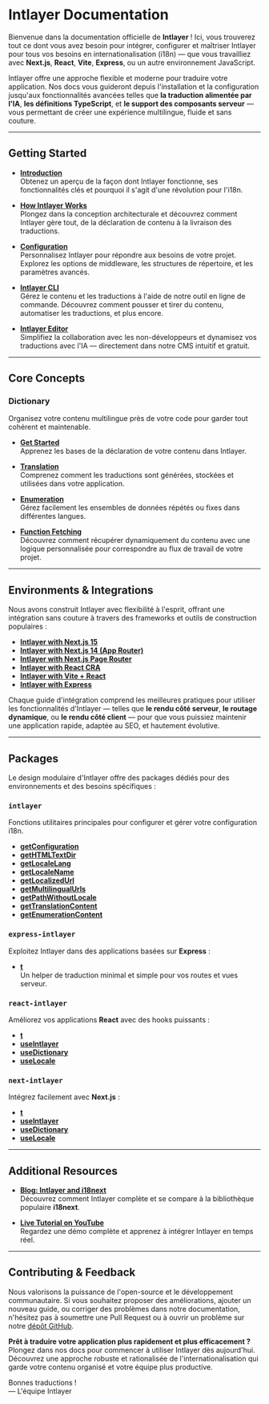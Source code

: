# Intlayer Documentation

Bienvenue dans la documentation officielle de **Intlayer** ! Ici, vous trouverez tout ce dont vous avez besoin pour intégrer, configurer et maîtriser Intlayer pour tous vos besoins en internationalisation (i18n) — que vous travailliez avec **Next.js**, **React**, **Vite**, **Express**, ou un autre environnement JavaScript.

Intlayer offre une approche flexible et moderne pour traduire votre application. Nos docs vous guideront depuis l'installation et la configuration jusqu'aux fonctionnalités avancées telles que **la traduction alimentée par l'IA**, **les définitions TypeScript**, et **le support des composants serveur** — vous permettant de créer une expérience multilingue, fluide et sans couture.

---

## Getting Started

- **[Introduction](https://github.com/aymericzip/intlayer/blob/main/docs/fr/introduction.md)**  
  Obtenez un aperçu de la façon dont Intlayer fonctionne, ses fonctionnalités clés et pourquoi il s'agit d'une révolution pour l'i18n.

- **[How Intlayer Works](https://github.com/aymericzip/intlayer/blob/main/docs/fr/how_works_intlayer.md)**  
  Plongez dans la conception architecturale et découvrez comment Intlayer gère tout, de la déclaration de contenu à la livraison des traductions.

- **[Configuration](https://github.com/aymericzip/intlayer/blob/main/docs/fr/configuration.md)**  
  Personnalisez Intlayer pour répondre aux besoins de votre projet. Explorez les options de middleware, les structures de répertoire, et les paramètres avancés.

- **[Intlayer CLI](https://github.com/aymericzip/intlayer/blob/main/docs/fr/intlayer_cli.md)**  
  Gérez le contenu et les traductions à l'aide de notre outil en ligne de commande. Découvrez comment pousser et tirer du contenu, automatiser les traductions, et plus encore.

- **[Intlayer Editor](https://github.com/aymericzip/intlayer/blob/main/docs/fr/intlayer_editor.md)**  
  Simplifiez la collaboration avec les non-développeurs et dynamisez vos traductions avec l'IA — directement dans notre CMS intuitif et gratuit.

---

## Core Concepts

### Dictionary

Organisez votre contenu multilingue près de votre code pour garder tout cohérent et maintenable.

- **[Get Started](https://github.com/aymericzip/intlayer/blob/main/docs/fr/dictionary/get_started.md)**  
  Apprenez les bases de la déclaration de votre contenu dans Intlayer.

- **[Translation](https://github.com/aymericzip/intlayer/blob/main/docs/fr/dictionary/translation.md)**  
  Comprenez comment les traductions sont générées, stockées et utilisées dans votre application.

- **[Enumeration](https://github.com/aymericzip/intlayer/blob/main/docs/fr/dictionary/enumeration.md)**  
  Gérez facilement les ensembles de données répétés ou fixes dans différentes langues.

- **[Function Fetching](https://github.com/aymericzip/intlayer/blob/main/docs/fr/dictionary/function_fetching.md)**  
  Découvrez comment récupérer dynamiquement du contenu avec une logique personnalisée pour correspondre au flux de travail de votre projet.

---

## Environments & Integrations

Nous avons construit Intlayer avec flexibilité à l'esprit, offrant une intégration sans couture à travers des frameworks et outils de construction populaires :

- **[Intlayer with Next.js 15](https://github.com/aymericzip/intlayer/blob/main/docs/fr/intlayer_with_nextjs_15.md)**
- **[Intlayer with Next.js 14 (App Router)](https://github.com/aymericzip/intlayer/blob/main/docs/fr/intlayer_with_nextjs_14.md)**
- **[Intlayer with Next.js Page Router](https://github.com/aymericzip/intlayer/blob/main/docs/fr/intlayer_with_nextjs_page_router.md)**
- **[Intlayer with React CRA](https://github.com/aymericzip/intlayer/blob/main/docs/fr/intlayer_with_create_react_app.md)**
- **[Intlayer with Vite + React](https://github.com/aymericzip/intlayer/blob/main/docs/fr/intlayer_with_vite+react.md)**
- **[Intlayer with Express](https://github.com/aymericzip/intlayer/blob/main/docs/fr/intlayer_with_express.md)**

Chaque guide d'intégration comprend les meilleures pratiques pour utiliser les fonctionnalités d'Intlayer — telles que **le rendu côté serveur**, **le routage dynamique**, ou **le rendu côté client** — pour que vous puissiez maintenir une application rapide, adaptée au SEO, et hautement évolutive.

---

## Packages

Le design modulaire d'Intlayer offre des packages dédiés pour des environnements et des besoins spécifiques :

### `intlayer`

Fonctions utilitaires principales pour configurer et gérer votre configuration i18n.

- **[getConfiguration](https://github.com/aymericzip/intlayer/blob/main/docs/fr/packages/intlayer/getConfiguration.md)**
- **[getHTMLTextDir](https://github.com/aymericzip/intlayer/blob/main/docs/fr/packages/intlayer/getHTMLTextDir.md)**
- **[getLocaleLang](https://github.com/aymericzip/intlayer/blob/main/docs/fr/packages/intlayer/getLocaleLang.md)**
- **[getLocaleName](https://github.com/aymericzip/intlayer/blob/main/docs/fr/packages/intlayer/getLocaleName.md)**
- **[getLocalizedUrl](https://github.com/aymericzip/intlayer/blob/main/docs/fr/packages/intlayer/getLocalizedUrl.md)**
- **[getMultilingualUrls](https://github.com/aymericzip/intlayer/blob/main/docs/fr/packages/intlayer/getMultilingualUrls.md)**
- **[getPathWithoutLocale](https://github.com/aymericzip/intlayer/blob/main/docs/fr/packages/intlayer/getPathWithoutLocale.md)**
- **[getTranslationContent](https://github.com/aymericzip/intlayer/blob/main/docs/fr/packages/intlayer/getTranslationContent.md)**
- **[getEnumerationContent](https://github.com/aymericzip/intlayer/blob/main/docs/fr/packages/intlayer/getEnumerationContent.md)**

### `express-intlayer`

Exploitez Intlayer dans des applications basées sur **Express** :

- **[t](https://github.com/aymericzip/intlayer/blob/main/docs/fr/packages/express-intlayer/t.md)**  
  Un helper de traduction minimal et simple pour vos routes et vues serveur.

### `react-intlayer`

Améliorez vos applications **React** avec des hooks puissants :

- **[t](https://github.com/aymericzip/intlayer/blob/main/docs/fr/packages/react-intlayer/t.md)**
- **[useIntlayer](https://github.com/aymericzip/intlayer/blob/main/docs/fr/packages/react-intlayer/useIntlayer.md)**
- **[useDictionary](https://github.com/aymericzip/intlayer/blob/main/docs/fr/packages/react-intlayer/useDictionary.md)**
- **[useLocale](https://github.com/aymericzip/intlayer/blob/main/docs/fr/packages/react-intlayer/useLocale.md)**

### `next-intlayer`

Intégrez facilement avec **Next.js** :

- **[t](https://github.com/aymericzip/intlayer/blob/main/docs/fr/packages/next-intlayer/t.md)**
- **[useIntlayer](https://github.com/aymericzip/intlayer/blob/main/docs/fr/packages/next-intlayer/useIntlayer.md)**
- **[useDictionary](https://github.com/aymericzip/intlayer/blob/main/docs/fr/packages/next-intlayer/useDictionary.md)**
- **[useLocale](https://github.com/aymericzip/intlayer/blob/main/docs/fr/packages/next-intlayer/useLocale.md)**

---

## Additional Resources

- **[Blog: Intlayer and i18next](https://github.com/aymericzip/intlayer/blob/main/docs/fr/intlayer_with_i18next.md)**  
  Découvrez comment Intlayer complète et se compare à la bibliothèque populaire **i18next**.

- **[Live Tutorial on YouTube](https://youtu.be/W2G7KxuSD4c?si=GyU_KpVhr61razRw)**  
  Regardez une démo complète et apprenez à intégrer Intlayer en temps réel.

---

## Contributing & Feedback

Nous valorisons la puissance de l'open-source et le développement communautaire. Si vous souhaitez proposer des améliorations, ajouter un nouveau guide, ou corriger des problèmes dans notre documentation, n'hésitez pas à soumettre une Pull Request ou à ouvrir un problème sur notre [dépôt GitHub](https://github.com/aymericzip/intlayer/blob/main/docs).

**Prêt à traduire votre application plus rapidement et plus efficacement ?** Plongez dans nos docs pour commencer à utiliser Intlayer dès aujourd'hui. Découvrez une approche robuste et rationalisée de l'internationalisation qui garde votre contenu organisé et votre équipe plus productive.

Bonnes traductions !  
— L'équipe Intlayer
